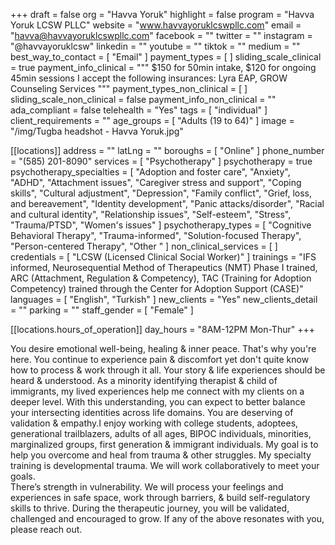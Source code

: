 +++
draft = false
org = "Havva Yoruk"
highlight = false
program = "Havva Yoruk LCSW PLLC"
website = "www.havvayoruklcswpllc.com"
email = "havva@havvayoruklcswpllc.com"
facebook = ""
twitter = ""
instagram = "@havvayoruklcsw"
linkedin = ""
youtube = ""
tiktok = ""
medium = ""
best_way_to_contact = [ "Email" ]
payment_types = [ ]
sliding_scale_clinical = true
payment_info_clinical = """
$150 for 50min intake, $120 for ongoing 45min sessions
I accept the following insurances: Lyra EAP, GROW Counseling Services """
payment_types_non_clinical = [ ]
sliding_scale_non_clinical = false
payment_info_non_clinical = ""
ada_compliant = false
telehealth = "Yes"
tags = [ "individual" ]
client_requirements = ""
age_groups = [ "Adults (19 to 64)" ]
image = "/img/Tugba headshot - Havva Yoruk.jpg"

[[locations]]
address = ""
latLng = ""
boroughs = [ "Online" ]
phone_number = "(585) 201-8090"
services = [ "Psychotherapy" ]
psychotherapy = true
psychotherapy_specialties = [
  "Adoption and foster care",
  "Anxiety",
  "ADHD",
  "Attachment issues",
  "Caregiver stress and support",
  "Coping skills",
  "Cultural adjustment",
  "Depression",
  "Family conflict",
  "Grief, loss, and bereavement",
  "Identity development",
  "Panic attacks/disorder",
  "Racial and cultural identity",
  "Relationship issues",
  "Self-esteem",
  "Stress",
  "Trauma/PTSD",
  "Women's issues"
]
psychotherapy_types = [
  "Cognitive Behavioral Therapy",
  "Trauma-informed",
  "Solution-focused Therapy",
  "Person-centered Therapy",
  "Other "
]
non_clinical_services = [ ]
credentials = [ "LCSW (Licensed Clinical Social Worker)" ]
trainings = "IFS informed, Neurosequential Method of Therapeutics (NMT) Phase I trained, ARC (Attachment, Regulation & Competency), TAC (Training for Adoption Competency) trained through the Center for Adoption Support (CASE)"
languages = [ "English", "Turkish" ]
new_clients = "Yes"
new_clients_detail = ""
parking = ""
staff_gender = [ "Female" ]

  [[locations.hours_of_operation]]
  day_hours = "8AM-12PM Mon-Thur"
+++


You desire emotional well-being, healing & inner peace. That's why you're here. You continue to experience pain & discomfort yet don't quite know how to process & work through it all. Your story & life experiences should be heard & understood. As a minority identifying therapist & child of immigrants, my lived experiences help me connect with my clients on a deeper level. With this understanding, you can expect to better balance your intersecting identities across life domains. You are deserving of validation & empathy.I enjoy working with college students, adoptees, generational trailblazers, adults of all ages, BIPOC individuals, minorities, marginalized groups, first generation & immigrant individuals. My goal is to help you overcome and heal from trauma & other struggles. My specialty training is developmental trauma. We will work collaboratively to meet your goals. <br>
There’s strength in vulnerability. We will process your feelings and experiences in safe space, work through barriers, & build self-regulatory skills to thrive. During the therapeutic journey, you will be validated, challenged and encouraged to grow. If any of the above resonates with you, please reach out. <br>
